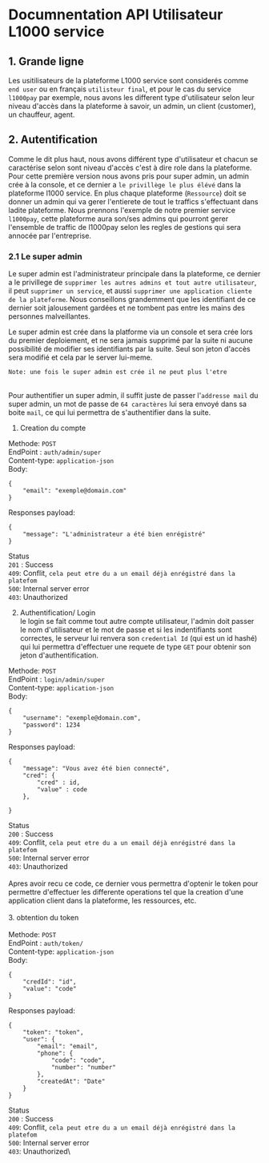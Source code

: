 # Documnentation API Utilisateur L1000 service  

## 1. Grande ligne
Les usitilisateurs de la plateforme L1000 service sont considerés comme `end user` ou en français `utilisteur final`, et pour le cas du service `l1000pay` par exemple, nous avons les different type d'utilisateur selon leur niveau d'accès dans la plateforme à savoir, un admin, un client (customer), un chauffeur, agent. 

## 2. Autentification
Comme le dit plus haut, nous avons différent type d'utilisateur et chacun se caractérise selon sont niveau d'accès c'est à dire role dans la plateforme. Pour cette première version nous avons pris pour super admin, un admin crée à la console, et ce dernier a `le privillège le plus élévé` dans la plateforme l1000 service. En plus chaque plateforme (`Ressource`) doit se donner un admin qui va gerer l'entierete de tout le traffics s'effectuant dans ladite plateforme. Nous prennons l'exemple de notre premier service `l1000pay`, cette plateforme aura son/ses admins qui pourront gerer l'ensemble de traffic de l1000pay selon les regles de gestions qui sera annocée par l'entreprise.

### 2.1 Le super admin
Le super admin est l'administrateur principale dans la plateforme, ce dernier a le privillege de `supprimer les autres admins et tout autre utilisateur`, il peut `supprimer un service`, et aussi `supprimer une application cliente de la plateforme`. Nous conseillons grandemment que les identifiant de ce dernier soit jalousement gardées et ne tombent pas entre les mains des personnes malveillantes.

Le super admin est crée dans la platforme via un console et sera crée lors du premier deploiement, et ne sera jamais supprimé par la suite ni aucune possibilité de modifier ses identifiants par la suite. Seul son jeton d'accès sera modifié et cela par le server lui-meme.

`Note: une fois le super admin est crée il ne peut plus l'etre`

\
Pour authentifier un super admin, il suffit juste de passer l'`addresse mail` du super admin, un mot de passe de `64 caractères` lui sera envoyé dans sa boite `mail`, ce qui lui permettra de s'authentifier dans la suite. 

1. Creation du compte
 
Methode: `POST`\
EndPoint : `auth/admin/super`\
Content-type: `application-json`\
Body: 
```
{
    "email": "exemple@domain.com"
}
```
Responses payload: 
```
{
    "message": "L'administrateur a été bien enrégistré"
}
```

Status\
 `201` : Success\
 `409`: Conflit, `cela peut etre du a un email déjà enrégistré dans la platefom`\
 `500`: Internal server error\
 `403`: Unauthorized 

 2. Authentification/ Login\
le login se fait comme tout autre compte utilisateur, l'admin doit passer le nom d'utilisateur et le mot de passe et si les indentifiants sont correctes, le serveur lui renvera son `credential Id` (qui est un id hashé) qui lui permettra d'effectuer une requete de type `GET` pour obtenir son jeton d'authentification.

Methode: `POST`\
EndPoint : `login/admin/super`\
Content-type: `application-json`\
Body: 
```
{
    "username": "exemple@domain.com",
    "password": 1234
}
```
Responses payload: 
```
{
    "message": "Vous avez été bien connecté",
    "cred": {
        "cred" : id,
        "value" : code
    },
    
}
```

Status\
 `200` : Success\
 `409`: Conflit, `cela peut etre du a un email déjà enrégistré dans la platefom`\
 `500`: Internal server error\
 `403`: Unauthorized\
 \
Apres avoir recu ce code, ce dernier vous permettra d'optenir le token pour permettre d'effectuer les differente operations tel que la creation d'une application client dans la plateforme, les ressources, etc.\
\
3. obtention du token\
\
Methode: `POST`\
EndPoint : `auth/token/`\
Content-type: `application-json`\
Body: 
```
{
    "credId": "id",
    "value": "code"
}
```
Responses payload: 
```
{
    "token": "token",
    "user": {
        "email": "email",
        "phone": {
            "code": "code",
            "number": "number"
        },
        "createdAt": "Date"
    }
}
```

Status\
 `200` : Success\
 `409`: Conflit, `cela peut etre du a un email déjà enrégistré dans la platefom`\
 `500`: Internal server error\
 `403`: Unauthorized\
 


